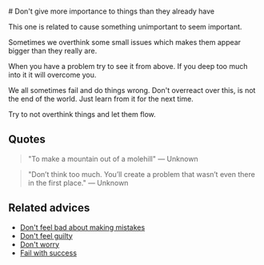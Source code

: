 <br># Don't give more importance to things than they already have

This one is related to cause something unimportant to seem important.

Sometimes we overthink some small issues which makes them appear bigger than they really are.

When you have a problem try to see it from above. If you deep too much into it it will overcome you.

We all sometimes fail and do things wrong. Don't overreact over this, is not the end of the world. Just learn from it for the next time.

Try to not overthink things and let them flow.

## Quotes

> "To make a mountain out of a molehill" ― Unknown

> "Don’t think too much. You’ll create a problem that wasn’t even there in the first place." ― Unknown

## Related advices

- [Don't feel bad about making mistakes](../Don’t%20feel%20bad%20about%20making%20mistakes/index.md)
- [Don't feel guilty](../Don't%20feel%20guilty/index.md)
- [Don't worry](../Don't%20worry/index.md)
- [Fail with success](../Fail%20with%20success/index.md)
<br>